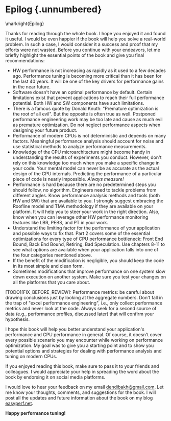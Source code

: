 # Epilog {.unnumbered}

\markright{Epilog}

Thanks for reading through the whole book. I hope you enjoyed it and found it useful. I would be even happier if the book will help you solve a real-world problem. In such a case, I would consider it a success and proof that my efforts were not wasted. Before you continue with your endeavors, let me briefly highlight the essential points of the book and give you final recommendations:

* HW performance is not increasing as rapidly as it used to a few decades ago. Performance tuning is becoming more critical than it has been for the last 40 years. It will be one of the key drivers for performance gains in the near future. 
* Software doesn't have an optimal performance by default. Certain limitations exist that prevent applications to reach their full performance potential. Both HW and SW components have such limitations.
* There is a famous quote by Donald Knuth: "Premature optimization is the root of all evil". But the opposite is often true as well. Postponed performance engineering work may be too late and cause as much evil as premature optimization. Do not neglect performance aspects when designing your future product.
* Performance of modern CPUs is not deterministic and depends on many factors. Meaningful performance analysis should account for noise and use statistical methods to analyze performance measurements.
* Knowledge of the CPU microarchitecture might become handy in understanding the results of experiments you conduct. However, don't rely on this knowledge too much when you make a specific change in your code. Your mental model can never be as accurate as the actual design of the CPU internals. Predicting the performance of a particular piece of code is nearly impossible. *Always measure!*
* Performance is hard because there are no predetermined steps you should follow, no algorithm. Engineers need to tackle problems from different angles. Know performance analysis methods and tools (both HW and SW) that are available to you. I strongly suggest embracing the Roofline model and TMA methodology if they are available on your platform. It will help you to steer your work in the right direction. Also, know when you can leverage other HW performance monitoring features like LBR, PEBS, and PT in your work.
* Understand the limiting factor for the performance of your application and possible ways to fix that. Part 2 covers some of the essential optimizations for every type of CPU performance bottleneck: Front End Bound, Back End Bound, Retiring, Bad Speculation. Use chapters 8-11 to see what options are available when your application falls into one of the four categories mentioned above.
* If the benefit of the modification is negligible, you should keep the code in its most simple and clean form.
* Sometimes modifications that improve performance on one system slow down execution on another system. Make sure you test your changes on all the platforms that you care about.

[TODO][FIX_BEFORE_REVIEW]: Performance metrics: be careful about drawing conclusions just by looking at the aggregate numbers. Don't fall in the trap of "excel performance engineering", i.e., only collect performance metrics and never look at the code. Always seek for a second source of data (e.g., performance profiles, discussed later) that will confirm your hypothesis.

I hope this book will help you better understand your application's performance and CPU performance in general. Of course, it doesn't cover every possible scenario you may encounter while working on performance optimization. My goal was to give you a starting point and to show you potential options and strategies for dealing with performance analysis and tuning on modern CPUs. 

If you enjoyed reading this book, make sure to pass it to your friends and colleagues. I would appreciate your help in spreading the word about the book by endorsing it on social media platforms. 

I would love to hear your feedback on my email dendibakh@gmail.com. Let me know your thoughts, comments, and suggestions for the book. I will post all the updates and future information about the book on my blog [easyperf.net](https://easyperf.net/contact/).

**Happy performance tuning!**
